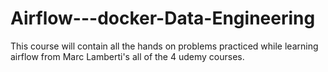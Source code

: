 # Airflow---docker-Data-Engineering
This course will contain all the hands on problems practiced while learning airflow from Marc Lamberti's all of the 4 udemy courses.
